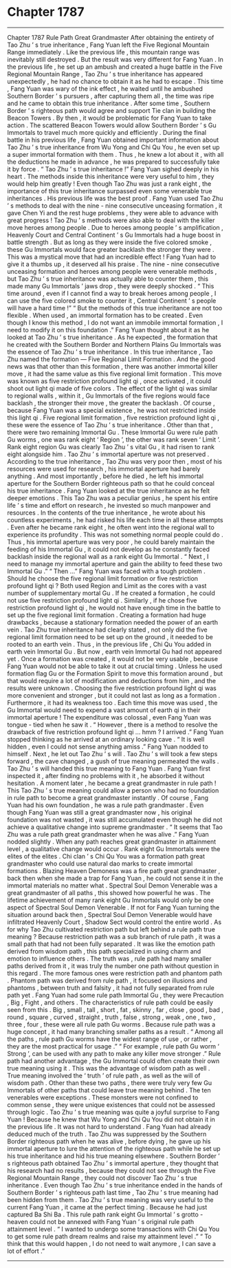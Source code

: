 
# Chapter 1787


---

Chapter 1787 Rule Path Great Grandmaster
After obtaining the entirety of Tao Zhu ’ s true inheritance , Fang Yuan left the Five Regional Mountain Range immediately .
Like the previous life , this mountain range was inevitably still destroyed . But the result was very different for Fang Yuan .
In the previous life , he set up an ambush and created a huge battle in the Five Regional Mountain Range , Tao Zhu ’ s true inheritance has appeared unexpectedly , he had no chance to obtain it as he had to escape .
This time , Fang Yuan was wary of the ink effect , he waited until he ambushed Southern Border ’ s pursuers , after capturing them all , the time was ripe and he came to obtain this true inheritance .
After some time , Southern Border ’ s righteous path would agree and support Tie clan in building the Beacon Towers .
By then , it would be problematic for Fang Yuan to take action .
The scattered Beacon Towers would allow Southern Border ’ s Gu Immortals to travel much more quickly and efficiently .
During the final battle in his previous life , Fang Yuan obtained important information about Tao Zhu ’ s true inheritance from Wu Yong and Chi Qu You , he even set up a super immortal formation with them . Thus , he knew a lot about it , with all the deductions he made in advance , he was prepared to successfully take it by force .
“ Tao Zhu ’ s true inheritance !” Fang Yuan sighed deeply in his heart .
The methods inside this inheritance were very useful to him , they would help him greatly !
Even though Tao Zhu was just a rank eight , the importance of this true inheritance surpassed even some venerable true inheritances .
His previous life was the best proof .
Fang Yuan used Tao Zhu ’ s methods to deal with the nine - nine consecutive unceasing formation , it gave Chen Yi and the rest huge problems , they were able to advance with great progress !
Tao Zhu ’ s methods were also able to deal with the killer move heroes among people .
Due to heroes among people ’ s amplification , Heavenly Court and Central Continent ’ s Gu Immortals had a huge boost in battle strength .
But as long as they were inside the five colored smoke , these Gu Immortals would face greater backlash the stronger they were .
This was a mystical move that had an incredible effect !
Fang Yuan had to give it a thumbs up , it deserved all his praise .
The nine - nine consecutive unceasing formation and heroes among people were venerable methods , but Tao Zhu ’ s true inheritance was actually able to counter them , this made many Gu Immortals ’ jaws drop , they were deeply shocked .
“ This time around , even if I cannot find a way to break heroes among people , I can use the five colored smoke to counter it , Central Continent ’ s people will have a hard time !”
“ But the methods of this true inheritance are not too flexible . When used , an immortal formation has to be created . Even though I know this method , I do not want an immobile immortal formation , I need to modify it on this foundation .”
Fang Yuan thought about it as he looked at Tao Zhu ’ s true inheritance .
As he expected , the formation that he created with the Southern Border and Northern Plains Gu Immortals was the essence of Tao Zhu ’ s true inheritance .
In this true inheritance , Tao Zhu named the formation — Five Regional Limit Formation .
And the good news was that other than this formation , there was another immortal killer move , it had the same value as this five regional limit formation .
This move was known as five restriction profound light qi , once activated , it could shoot out light qi made of five colors .
The effect of the light qi was similar to regional walls , within it , Gu Immortals of the five regions would face backlash , the stronger their move , the greater the backlash .
Of course , because Fang Yuan was a special existence , he was not restricted inside this light qi .
Five regional limit formation , five restriction profound light qi , these were the essence of Tao Zhu ’ s true inheritance .
Other than that , there were two remaining Immortal Gu .
These Immortal Gu were rule path Gu worms , one was rank eight ‘ Region ’, the other was rank seven ‘ Limit ’.
Rank eight region Gu was clearly Tao Zhu ’ s vital Gu , it had risen to rank eight alongside him .
Tao Zhu ’ s immortal aperture was not preserved .
According to the true inheritance , Tao Zhu was very poor then , most of his resources were used for research , his immortal aperture had barely anything .
And most importantly , before he died , he left his immortal aperture for the Southern Border righteous path so that he could conceal his true inheritance .
Fang Yuan looked at the true inheritance as he felt deeper emotions .
This Tao Zhu was a peculiar genius , he spent his entire life ’ s time and effort on research , he invested so much manpower and resources .
In the contents of the true inheritance , he wrote about his countless experiments , he had risked his life each time in all these attempts .
Even after he became rank eight , he often went into the regional wall to experience its profundity .
This was not something normal people could do .
Thus , his immortal aperture was very poor , he could barely maintain the feeding of his Immortal Gu , it could not develop as he constantly faced backlash inside the regional wall as a rank eight Gu Immortal .
“ Next , I need to manage my immortal aperture and gain the ability to feed these two Immortal Gu .”
“ Then …”
Fang Yuan was faced with a tough problem .
Should he choose the five regional limit formation or five restriction profound light qi ?
Both used Region and Limit as the cores with a vast number of supplementary mortal Gu . If he created a formation , he could not use five restriction profound light qi . Similarly , if he chose five restriction profound light qi , he would not have enough time in the battle to set up the five regional limit formation .
Creating a formation had huge drawbacks , because a stationary formation needed the power of an earth vein .
Tao Zhu true inheritance had clearly stated , not only did the five regional limit formation need to be set up on the ground , it needed to be rooted to an earth vein .
Thus , in the previous life , Chi Qu You added in earth vein Immortal Gu .
But now , earth vein Immortal Gu had not appeared yet .
Once a formation was created , it would not be very usable , because Fang Yuan would not be able to take it out at crucial timing . Unless he used formation flag Gu or the Formation Spirit to move this formation around , but that would require a lot of modification and deductions from him , and the results were unknown .
Choosing the five restriction profound light qi was more convenient and stronger , but it could not last as long as a formation .
Furthermore , it had its weakness too .
Each time this move was used , the Gu Immortal would need to expend a vast amount of earth qi in their immortal aperture !
The expenditure was colossal , even Fang Yuan was tongue - tied when he saw it .
“ However , there is a method to resolve the drawback of five restriction profound light qi … hmm ? I arrived .”
Fang Yuan stopped thinking as he arrived at an ordinary looking cave .
“ It is well hidden , even I could not sense anything amiss .” Fang Yuan nodded to himself .
Next , he let out Tao Zhu ’ s will .
Tao Zhu ’ s will took a few steps forward , the cave changed , a gush of true meaning permeated the walls .
Tao Zhu ’ s will handed this true meaning to Fang Yuan .
Fang Yuan first inspected it , after finding no problems with it , he absorbed it without hesitation .
A moment later , he became a great grandmaster in rule path !
This Tao Zhu ’ s true meaning could allow a person who had no foundation in rule path to become a great grandmaster instantly .
Of course , Fang Yuan had his own foundation , he was a rule path grandmaster . Even though Fang Yuan was still a great grandmaster now , his original foundation was not wasted , it was still accumulated even though he did not achieve a qualitative change into supreme grandmaster .
“ It seems that Tao Zhu was a rule path great grandmaster when he was alive .” Fang Yuan nodded slightly .
When any path reaches great grandmaster in attainment level , a qualitative change would occur .
Rank eight Gu Immortals were the elites of the elites .
Chi clan ’ s Chi Qu You was a formation path great grandmaster who could use natural dao marks to create immortal formations .
Blazing Heaven Demoness was a fire path great grandmaster , back then when she made a trap for Fang Yuan , he could not sense it in the immortal materials no matter what .
Spectral Soul Demon Venerable was a great grandmaster of all paths , this showed how powerful he was . The lifetime achievement of many rank eight Gu Immortals would only be one aspect of Spectral Soul Demon Venerable . If not for Fang Yuan turning the situation around back then , Spectral Soul Demon Venerable would have infiltrated Heavenly Court , Shadow Sect would control the entire world .
As for why Tao Zhu cultivated restriction path but left behind a rule path true meaning ?
Because restriction path was a sub branch of rule path , it was a small path that had not been fully separated .
It was like the emotion path derived from wisdom path , this path specialized in using charm and emotion to influence others .
The truth was , rule path had many smaller paths derived from it , it was truly the number one path without question in this regard .
The more famous ones were restriction path and phantom path .
Phantom path was derived from rule path , it focused on illusions and phantoms , between truth and falsity , it had not fully separated from rule path yet .
Fang Yuan had some rule path Immortal Gu , they were Precaution , Big , Fight , and others .
The characteristics of rule path could be easily seen from this .
Big , small , tall , short , fat , skinny , far , close , good , bad , round , square , curved , straight , truth , false , strong , weak , one , two , three , four , these were all rule path Gu worms .
Because rule path was a huge concept , it had many branching smaller paths as a result .
“ Among all the paths , rule path Gu worms have the widest range of use , or rather , they are the most practical for usage .”
“ For example , rule path Gu worm ‘ Strong ’, can be used with any path to make any killer move stronger .”
Rule path had another advantage , the Gu Immortal could often create their own true meaning using it .
This was the advantage of wisdom path as well .
True meaning involved the ‘ truth ’ of rule path , as well as the will of wisdom path .
Other than these two paths , there were truly very few Gu Immortals of other paths that could leave true meaning behind .
The ten venerables were exceptions .
These monsters were not confined to common sense , they were unique existences that could not be assessed through logic .
Tao Zhu ’ s true meaning was quite a joyful surprise to Fang Yuan !
Because he knew that Wu Yong and Chi Qu You did not obtain it in the previous life .
It was not hard to understand .
Fang Yuan had already deduced much of the truth .
Tao Zhu was suppressed by the Southern Border righteous path when he was alive , before dying , he gave up his immortal aperture to lure the attention of the righteous path while he set up his true inheritance and hid his true meaning elsewhere .
Southern Border ’ s righteous path obtained Tao Zhu ’ s immortal aperture , they thought that his research had no results , because they could not see through the Five Regional Mountain Range , they could not discover Tao Zhu ’ s true inheritance .
Even though Tao Zhu ’ s true inheritance ended in the hands of Southern Border ’ s righteous path last time , Tao Zhu ’ s true meaning had been hidden from them .
Tao Zhu ’ s true meaning was very useful to the current Fang Yuan , it came at the perfect timing .
Because he had just captured Ba Shi Ba .
This rule path rank eight Gu Immortal ’ s grotto - heaven could not be annexed with Fang Yuan ’ s original rule path attainment level .
“ I wanted to undergo some transactions with Chi Qu You to get some rule path dream realms and raise my attainment level .”
“ To think that this would happen , I do not need to wait anymore , I can save a lot of effort .”

---

